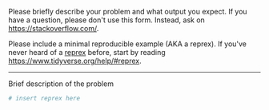 Please briefly describe your problem and what output you expect. 
If you have a question, please don't use this form. Instead, ask on <https://stackoverflow.com/>.

Please include a minimal reproducible example (AKA a reprex). If you've never heard of a [reprex](https://reprex.tidyverse.org/) before, start by reading <https://www.tidyverse.org/help/#reprex>.

---

Brief description of the problem

```r
# insert reprex here
```
